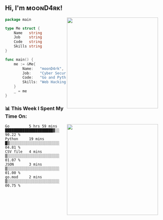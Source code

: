 <h2> Hi, I'm ᴍᴏᴏɴD4ʀᴋ!</h2>
<img align='right' src="https://github-readme-stats.vercel.app/api?username=moond4rk&show_icons=true&theme=radical" width="300">


```go
package main

type Me struct {
	Name   string
	Job    string
	Code   string
	Skills string
}

func main() {
	me := &Me{
		Name:   "moonD4rk",
		Job:    "Cyber Security Engineer",
		Code:   "Go and Python and Others",
		Skills: "Web Hacking ^o^",
	}
	_ = me
}
```



<h3>📊 This Week I Spent My Time On:</h3>
<img align='right' src="https://spotify-github-profile.vercel.app/api/view?uid=dayjackson56081&cover_image=true&theme=novatorem" width="300">

<!--START_SECTION:waka-->
```text
Go         5 hrs 59 mins   ██████████████████████▓░░   90.22 % 
Python     19 mins         █▒░░░░░░░░░░░░░░░░░░░░░░░   04.81 % 
CSV file   4 mins          ▒░░░░░░░░░░░░░░░░░░░░░░░░   01.07 % 
JSON       3 mins          ▒░░░░░░░░░░░░░░░░░░░░░░░░   01.00 % 
go.mod     2 mins          ▒░░░░░░░░░░░░░░░░░░░░░░░░   00.75 % 
```
<!--END_SECTION:waka-->

